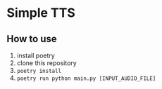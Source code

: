 # Simple TTS

## How to use

1. install poetry
2. clone this repository
3. `poetry install`
4. `poetry run python main.py [INPUT_AUDIO_FILE]`
